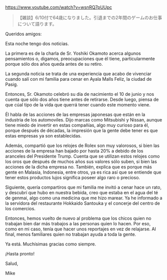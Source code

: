 https://www.youtube.com/watch?v=wsnRQ7pUUpc

> 【雑談】6/10付で64歳になりました。引退までの2年間のゲームのお仕事について語ります。

Queridos amigos:

Esta noche tengo dos noticias.

La primera es de la charla de Sr. Yoshiki Okamoto acerca algunos pensamientos o, digamos, preocupaciones que él tiene, particularmente porque sólo dos años queda antes de su retiro.

La segunda noticia se trata de una experiencia que acabo de vivenciar cuando salí con mi familia para cenar en Ayala Malls Feliz, la ciudad de Pasig.

Entonces, Sr. Okamoto celebró su día de nacimiento el 10 de junio y nos cuenta que sólo dos años tiene antes de retirarse. Desde luego, piensa de que cúal tipo de la vida que querrá tener cuando este momento viene.

Él habla de las acciones de las empresas japonesas que están en la industria de los automoviles. Dijo marcas como Mitsubishi y Nissan, aunque tiene miedo de invertir en estas compañías, algo muy curioso para él, porque después de décadas, la impresión que la gente debe tener es que estas empresas ya son establecidas. 

Además, compartió que los relojes de Rolex son muy valorosos, si bien las acciones de la empresa han bajado por hasta 20% a debido de los aranceles del Presidente Trump. Cuenta que se utilizan estos relojes como los oros que después de muchos años sus valores sólo suben, si bien las acciones de la dicha empresa no. También, explica que es porque más gente en Malasia, Indonesia, entre otros, ya es rica así que se entiende que tener estos productos lujos significa poseer algo raro o precioso.

Siguiente, quería compartiros que mi familia me invitó a cenar hace un rato, y descubrí que hubo en nuestra bebida, creo que estaba en el agua del té de genmai, algo como una medicina que me hizo marear. Ya he informado a la servidora del restaurante Hokkaido Santouka y el concerje del centro de los comercios. 

Entonces, hemos vuelto de nuevo al problema que los chicos quien no trabajan bien dar más trabajos a las personas quien lo hacen. Por eso, como en mi caso, tenía que hacer unos reportajes en vez de relajarse. Al final, menos familiares quien no trabajan ayuda a toda la gente.

Ya está. Muchísimas gracias como siempre.

¡Hasta pronto!

Salud,

Mike
